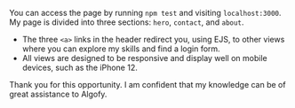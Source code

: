 You can access the page by running `npm test` and visiting `localhost:3000`. My page is divided into three sections: `hero`, `contact`, and `about`.

- The three `<a>` links in the header redirect you, using EJS, to other views where you can explore my skills and find a login form.
- All views are designed to be responsive and display well on mobile devices, such as the iPhone 12.

Thank you for this opportunity. I am confident that my knowledge can be of great assistance to Algofy.
